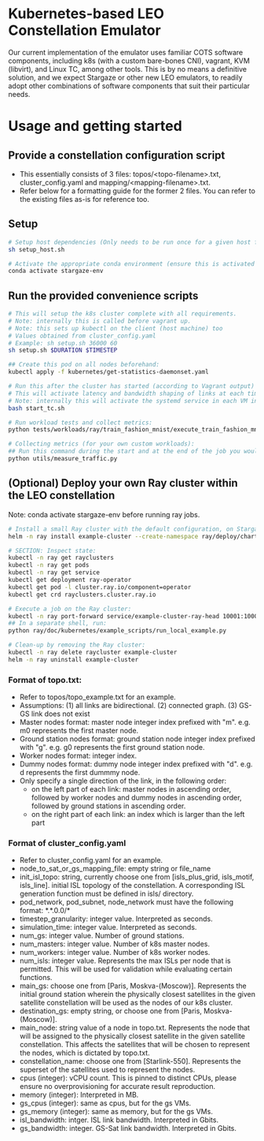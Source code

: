 <!-- Purpose: for testing multi interface custom-routing vm connectivity in a k8s cluster, with our own CNI -->
# Kubernetes-based LEO Constellation Emulator

Our current implementation of the emulator uses familiar COTS software components, including k8s (with a custom bare-bones CNI), vagrant, KVM (libvirt), and Linux TC, among other tools. This is by no means a definitive solution, and we expect Stargaze or other new LEO emulators, to readily adopt other combinations of software components that suit their particular needs. 

# Usage and getting started
## Provide a constellation configuration script
- This essentially consists of 3 files: topos/\<topo-filename>.txt, cluster_config.yaml and mapping/\<mapping-filename>.txt. 
- Refer below for a formatting guide for the former 2 files. You can refer to the existing files as-is for reference too.

## Setup
```bash
# Setup host dependencies (Only needs to be run once for a given host for setup):
sh setup_host.sh

# Activate the appropriate conda environment (ensure this is activated every time the program is run):
conda activate stargaze-env
```

## Run the provided convenience scripts
```bash
# This will setup the k8s cluster complete with all requirements.
# Note: internally this is called before vagrant up.
# Note: this sets up kubectl on the client (host machine) too
# Values obtained from cluster_config.yaml
# Example: sh setup.sh 36000 60
sh setup.sh $DURATION $TIMESTEP

## Create this pod on all nodes beforehand:
kubectl apply -f kubernetes/get-statistics-daemonset.yaml

# Run this after the cluster has started (according to Vagrant output)
# This will activate latency and bandwidth shaping of links at each time step as configured in cluster_config.yaml
# Note: internally this will activate the systemd service in each VM in turn. 
bash start_tc.sh

# Run workload tests and collect metrics: 
python tests/workloads/ray/train_fashion_mnist/execute_train_fashion_mnist.py

# Collecting metrics (for your own custom workloads):
## Run this command during the start and at the end of the job you would like to measure/obtain statistics from:
python utils/measure_traffic.py
```

## (Optional) Deploy your own Ray cluster within the LEO constellation
Note: conda activate stargaze-env before running ray jobs. 
```bash
# Install a small Ray cluster with the default configuration, on Stargaze
helm -n ray install example-cluster --create-namespace ray/deploy/charts/ray

# SECTION: Inspect state:
kubectl -n ray get rayclusters
kubectl -n ray get pods
kubectl -n ray get service
kubectl get deployment ray-operator
kubectl get pod -l cluster.ray.io/component=operator
kubectl get crd rayclusters.cluster.ray.io

# Execute a job on the Ray cluster:
kubectl -n ray port-forward service/example-cluster-ray-head 10001:10001
## In a separate shell, run:
python ray/doc/kubernetes/example_scripts/run_local_example.py

# Clean-up by removing the Ray cluster:
kubectl -n ray delete raycluster example-cluster
helm -n ray uninstall example-cluster
```

### Format of topo.txt:
- Refer to topos/topo_example.txt for an example.
- Assumptions: (1) all links are bidirectional. (2) connected graph. (3) GS-GS link does not exist
- Master nodes format: master node integer index prefixed with "m". e.g. m0 represents the first master node.
- Ground station nodes format: ground station node integer index prefixed with "g". e.g. g0 represents the first ground station node.
- Worker nodes format: integer index.
- Dummy nodes format: dummy node integer index prefixed with "d". e.g. d represents the first dummmy node.
- Only specify a single direction of the link, in the following order:
    - on the left part of each link: master nodes in ascending order, followed by worker nodes and dummy nodes in ascending order, followed by ground stations in ascending order.
    - on the right part of each link: an index which is larger than the left part  

### Format of cluster_config.yaml
- Refer to cluster_config.yaml for an example.
- node_to_sat_or_gs_mapping_file: empty string or file_name
- init_isl_topo: string, currently choose one from [isls_plus_grid, isls_motif, isls_line]. initial ISL topology of the constellation. A corresponding ISL generation function must be defined in isls/ directory.
- pod_network, pod_subnet, node_network must have the following format: \*.\*.0.0/*
- timestep_granularity: integer value. Interpreted as seconds.
- simulation_time: integer value. Interpreted as seconds.
- num_gs: integer value. Number of ground stations.
- num_masters: integer value. Number of k8s master nodes.
- num_workers: integer value. Number of k8s worker nodes.
- num_isls: integer value. Represents the max ISLs per node that is permitted. This will be used for validation while evaluating certain functions.
- main_gs: choose one from [Paris, Moskva-(Moscow)]. Represents the initial ground station wherein the physically closest satellites in the given satellite constellation will be used as the nodes of our k8s cluster.
-  destination_gs: empty string, or choose one from [Paris, Moskva-(Moscow)].
- main_node: string value of a node in topo.txt. Represents the node that will be assigned to the physically closest satellite in the given satellite constellation. This affects the satellites that will be chosen to represent the nodes, which is dictated by topo.txt. 
- constellation_name: choose one from [Starlink-550]. Represents the superset of the satellites used to represent the nodes.
- cpus (integer): vCPU count. This is pinned to distinct CPUs, please ensure no overprovisioning for accurate result reproduction. 
- memory (integer): Interpreted in MB.  
- gs_cpus (integer): same as cpus, but for the gs VMs.
- gs_memory (integer): same as memory, but for the gs VMs.
- isl_bandwidth: intger. ISL link bandwidth. Interpreted in Gbits.  
- gs_bandwidth: integer. GS-Sat link bandwidth. Interpreted in Gbits.

<!-- ## Other Notes
- systemd: this is used for the timer that activates our automated tc service -->

<!-- # Steps:
1. Ensure config files are properly populated: cluster_config.yaml, Vagrantfile (note this will be automated in future too).
2. Run the following: -->


<!-- 
# ISL runtime reconfiguration:
# Values obtained from cluster_config.yaml
# Example: sh utils/reconfig.sh 36000 60
sh utils/reconfig.sh $DURATION $TIMESTEP -->


<!-- # CSET evaluation scenarios:
sh tests/workloads/cset/link_expansion_scenario.sh
sh tests/workloads/cset/rerouting_scenario.sh -->

<!-- ## For testing all workloads:
### Step 1:
conda activate k8s-ray-test-env
### Step 2: ensure cluster_config.yaml refers to your intended constellation and master placement. if not, pull from ./cluster_config/
### Step 3: create k8s and ray cluster:
sh setup.sh 36000 60
### Step 4: Manually modify the workloads/**/execute_*.py files by updating the statistics_pod_list array.
### Step 4.5:
bash start_tc.sh
### Step 5: (Ray head mid)
sh run_all_tests.sh >> output_all_tests_motif_center_m_starlink_550_200_200_side_head.txt
### Step 6: (Ray head side) Modify /home/patkon/Stargaze/k8s-vagrant-libvirt/ray_related/deploy/charts/ray/values.yaml -> rayHeadType.nodeName to follow a side placement according to the topology. 
### Step 7: delete ray cluster and rerun tests. 
- Make sure final command in tests_temp.sh refers will redirect to correct file
sh tests_temp.sh
### Step 8: repeat the test
sh tests_temp.sh
### Step 9: 
vagrant destroy -f
``` -->

<!-- ### Creating a new constellation mapping and/or a new k8s node topology:
```bash
# Step 1: 
Get required satellite ID positions. Generate desired custom constellation in visualize_path.py
# Step 2:
Create desired topos in topos/
# Step 3: 
Create desired sat ID to node (step 2) mapping in mapping/
# Step 4: 
Modify cluster_config.yaml fields: topo_file, node_to_sat_or_gs_mapping_file, constellation_name.
# Step 5:
Run setup.sh (or all commands except vagrant up) to see all tc and routing configs
``` -->